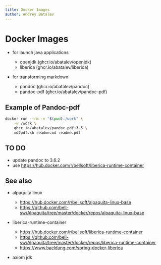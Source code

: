 ```yaml
---
title: Docker Images
author: Andrey Batalev
---
```


# Docker Images

- for launch java applications
  - openjdk (ghcr.io/abatalev/openjdk)
  - liberica (ghcr.io/abatalev/liberica)

- for transforming markdown
  - pandoc (ghcr.io/abatalev/pandoc)
  - pandoc-pdf (ghcr.io/abatalev/pandoc-pdf)

## Example of Pandoc-pdf 

```sh
docker run --rm -v "$(pwd):/work" \
    -w /work \
    ghcr.io/abatalev/pandoc-pdf:3.5 \
    md2pdf.sh readme.md readme.pdf
```

## TO DO

- update pandoc to 3.6.2
- use https://hub.docker.com/r/bellsoft/liberica-runtime-container

## See also

- alpaquita linux 
  - https://hub.docker.com/r/bellsoft/alpaquita-linux-base
  - https://github.com/bell-sw/Alpaquita/tree/master/docker/repos/alpaquita-linux-base

- liberica-runtime-container 
  - https://hub.docker.com/r/bellsoft/liberica-runtime-container
  - https://github.com/bell-sw/Alpaquita/tree/master/docker/repos/liberica-runtime-container
  - https://www.baeldung.com/spring-docker-liberica

- axiom jdk